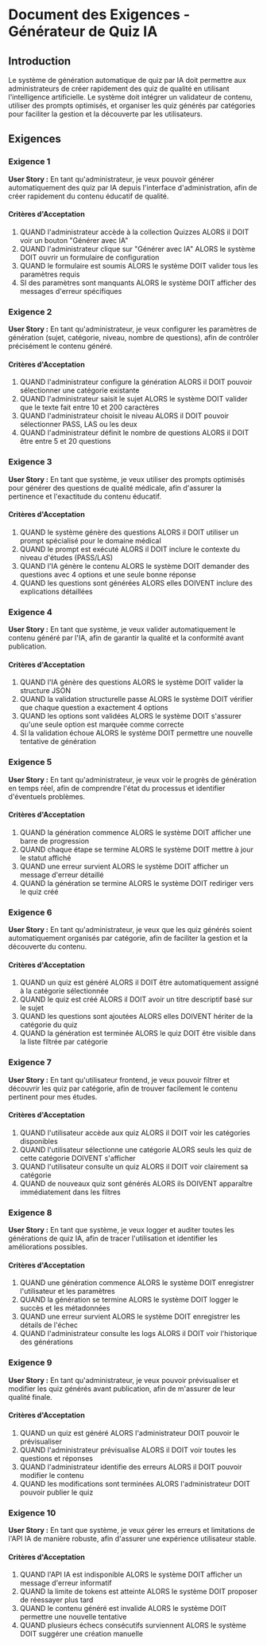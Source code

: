 # Document des Exigences - Générateur de Quiz IA

## Introduction

Le système de génération automatique de quiz par IA doit permettre aux administrateurs de créer rapidement des quiz de qualité en utilisant l'intelligence artificielle. Le système doit intégrer un validateur de contenu, utiliser des prompts optimisés, et organiser les quiz générés par catégories pour faciliter la gestion et la découverte par les utilisateurs.

## Exigences

### Exigence 1

**User Story :** En tant qu'administrateur, je veux pouvoir générer automatiquement des quiz par IA depuis l'interface d'administration, afin de créer rapidement du contenu éducatif de qualité.

#### Critères d'Acceptation

1. QUAND l'administrateur accède à la collection Quizzes ALORS il DOIT voir un bouton "Générer avec IA"
2. QUAND l'administrateur clique sur "Générer avec IA" ALORS le système DOIT ouvrir un formulaire de configuration
3. QUAND le formulaire est soumis ALORS le système DOIT valider tous les paramètres requis
4. SI des paramètres sont manquants ALORS le système DOIT afficher des messages d'erreur spécifiques

### Exigence 2

**User Story :** En tant qu'administrateur, je veux configurer les paramètres de génération (sujet, catégorie, niveau, nombre de questions), afin de contrôler précisément le contenu généré.

#### Critères d'Acceptation

1. QUAND l'administrateur configure la génération ALORS il DOIT pouvoir sélectionner une catégorie existante
2. QUAND l'administrateur saisit le sujet ALORS le système DOIT valider que le texte fait entre 10 et 200 caractères
3. QUAND l'administrateur choisit le niveau ALORS il DOIT pouvoir sélectionner PASS, LAS ou les deux
4. QUAND l'administrateur définit le nombre de questions ALORS il DOIT être entre 5 et 20 questions

### Exigence 3

**User Story :** En tant que système, je veux utiliser des prompts optimisés pour générer des questions de qualité médicale, afin d'assurer la pertinence et l'exactitude du contenu éducatif.

#### Critères d'Acceptation

1. QUAND le système génère des questions ALORS il DOIT utiliser un prompt spécialisé pour le domaine médical
2. QUAND le prompt est exécuté ALORS il DOIT inclure le contexte du niveau d'études (PASS/LAS)
3. QUAND l'IA génère le contenu ALORS le système DOIT demander des questions avec 4 options et une seule bonne réponse
4. QUAND les questions sont générées ALORS elles DOIVENT inclure des explications détaillées

### Exigence 4

**User Story :** En tant que système, je veux valider automatiquement le contenu généré par l'IA, afin de garantir la qualité et la conformité avant publication.

#### Critères d'Acceptation

1. QUAND l'IA génère des questions ALORS le système DOIT valider la structure JSON
2. QUAND la validation structurelle passe ALORS le système DOIT vérifier que chaque question a exactement 4 options
3. QUAND les options sont validées ALORS le système DOIT s'assurer qu'une seule option est marquée comme correcte
4. SI la validation échoue ALORS le système DOIT permettre une nouvelle tentative de génération

### Exigence 5

**User Story :** En tant qu'administrateur, je veux voir le progrès de génération en temps réel, afin de comprendre l'état du processus et identifier d'éventuels problèmes.

#### Critères d'Acceptation

1. QUAND la génération commence ALORS le système DOIT afficher une barre de progression
2. QUAND chaque étape se termine ALORS le système DOIT mettre à jour le statut affiché
3. QUAND une erreur survient ALORS le système DOIT afficher un message d'erreur détaillé
4. QUAND la génération se termine ALORS le système DOIT rediriger vers le quiz créé

### Exigence 6

**User Story :** En tant qu'administrateur, je veux que les quiz générés soient automatiquement organisés par catégorie, afin de faciliter la gestion et la découverte du contenu.

#### Critères d'Acceptation

1. QUAND un quiz est généré ALORS il DOIT être automatiquement assigné à la catégorie sélectionnée
2. QUAND le quiz est créé ALORS il DOIT avoir un titre descriptif basé sur le sujet
3. QUAND les questions sont ajoutées ALORS elles DOIVENT hériter de la catégorie du quiz
4. QUAND la génération est terminée ALORS le quiz DOIT être visible dans la liste filtrée par catégorie

### Exigence 7

**User Story :** En tant qu'utilisateur frontend, je veux pouvoir filtrer et découvrir les quiz par catégorie, afin de trouver facilement le contenu pertinent pour mes études.

#### Critères d'Acceptation

1. QUAND l'utilisateur accède aux quiz ALORS il DOIT voir les catégories disponibles
2. QUAND l'utilisateur sélectionne une catégorie ALORS seuls les quiz de cette catégorie DOIVENT s'afficher
3. QUAND l'utilisateur consulte un quiz ALORS il DOIT voir clairement sa catégorie
4. QUAND de nouveaux quiz sont générés ALORS ils DOIVENT apparaître immédiatement dans les filtres

### Exigence 8

**User Story :** En tant que système, je veux logger et auditer toutes les générations de quiz IA, afin de tracer l'utilisation et identifier les améliorations possibles.

#### Critères d'Acceptation

1. QUAND une génération commence ALORS le système DOIT enregistrer l'utilisateur et les paramètres
2. QUAND la génération se termine ALORS le système DOIT logger le succès et les métadonnées
3. QUAND une erreur survient ALORS le système DOIT enregistrer les détails de l'échec
4. QUAND l'administrateur consulte les logs ALORS il DOIT voir l'historique des générations

### Exigence 9

**User Story :** En tant qu'administrateur, je veux pouvoir prévisualiser et modifier les quiz générés avant publication, afin de m'assurer de leur qualité finale.

#### Critères d'Acceptation

1. QUAND un quiz est généré ALORS l'administrateur DOIT pouvoir le prévisualiser
2. QUAND l'administrateur prévisualise ALORS il DOIT voir toutes les questions et réponses
3. QUAND l'administrateur identifie des erreurs ALORS il DOIT pouvoir modifier le contenu
4. QUAND les modifications sont terminées ALORS l'administrateur DOIT pouvoir publier le quiz

### Exigence 10

**User Story :** En tant que système, je veux gérer les erreurs et limitations de l'API IA de manière robuste, afin d'assurer une expérience utilisateur stable.

#### Critères d'Acceptation

1. QUAND l'API IA est indisponible ALORS le système DOIT afficher un message d'erreur informatif
2. QUAND la limite de tokens est atteinte ALORS le système DOIT proposer de réessayer plus tard
3. QUAND le contenu généré est invalide ALORS le système DOIT permettre une nouvelle tentative
4. QUAND plusieurs échecs consécutifs surviennent ALORS le système DOIT suggérer une création manuelle